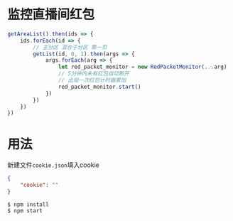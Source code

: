 # 监控直播间红包

```js
getAreaList().then(ids => {
    ids.forEach(id => {
        // 主分区 混合子分区 第一页
        getList(id, 0, 1).then(args => {
            args.forEach(arg => {
                let red_packet_monitor = new RedPacketMonitor(...arg)
                // 5分钟内未有红包自动断开
                // 出现一次红包计时器累加
                red_packet_monitor.start()
            })
        })
    })
})

```
# 用法

新建文件`cookie.json`填入cookie
```json
{
    "cookie": ""
}
```


```
$ npm install
$ npm start
```